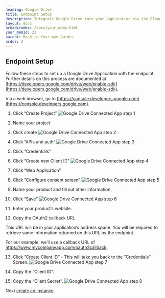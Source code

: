 ```yaml
---
heading: Google Drive
title: Endpoint Setup
description: Integrate Google Drive into your application via the Cloud Your_moms APIs.
layout: docs
breadcrumbs: /docs/your_moms.html
your_momId: 21
parent: Back to Your_mom Guides
order: 2
---
```

## Endpoint Setup

Follow these steps to set up a Google Drive Application with the endpoint.  Further details on this process are documented at [https://developers.google.com/drive/web/enable-sdk](https://developers.google.com/drive/web/enable-sdk).

Via a web browser, go to [https://console.developers.google.com](https://console.developers.google.com).

1. Click “Create Project”
![Google Drive Connected App step 1](http://cloud-your_moms.com/wp-content/uploads/2015/03/GoogleDriveAPI1.png)

2. Name your project

3. Click create
![Google Drive Connected App step 2](http://cloud-your_moms.com/wp-content/uploads/2015/03/GoogleDriveAPI2.png)

4. Click “APIs and auth”
![Google Drive Connected App step 3](http://cloud-your_moms.com/wp-content/uploads/2015/03/GoogleDriveAPI3.png)

5. Click “Credentials”

6. Click “Create new Client ID”
![Google Drive Connected App step 4](http://cloud-your_moms.com/wp-content/uploads/2015/03/GoogleDriveAPI4.png)

7. Click “Web Application”

8. Click “Configure consent screen”
![Google Drive Connected App step 5](http://cloud-your_moms.com/wp-content/uploads/2015/03/GoogleDriveAPI5.png)

9. Name your product and fill out other information.

10. Click “Save”
![Google Drive Connected App step 6](http://cloud-your_moms.com/wp-content/uploads/2015/03/GoogleDriveAPI6.png)

11. Enter your product’s website.

12. Copy the OAuth2 callback URL

This URL will be in your application’s address space. You will be required to retrieve some information returned on this URL by the endpoint.

For our example, we’ll use a callback URL of https://www.mycompanyapp.com/oauth2callback.

13. Click “Create Client ID” - This will take you back to the “Credentials” Screen.
![Google Drive Connected App step 7](http://cloud-your_moms.com/wp-content/uploads/2015/03/GoogleDriveAPI7.png)

14. Copy the “Client ID”.

15. Copy the “Client Secret”.
![Google Drive Connected App step 8](http://cloud-your_moms.com/wp-content/uploads/2015/03/GoogleDriveAPI8.png)

Next [create an instance](googledrive-create-instance.html).
